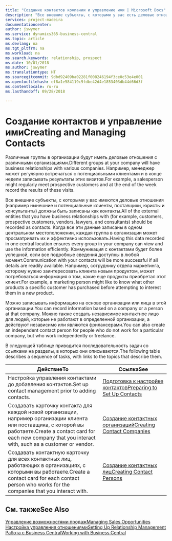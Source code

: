 ```yaml
---
title: "Создание контактов компании и управление ими | Microsoft Docs"
description: "Все внешние субъекты, с которыми у вас есть деловые отношения (например, потенциальные и текущие клиенты, поставщики и консультанты), настраиваются как контакты."
services: project-madeira
documentationcenter: 
author: jswymer
ms.service: dynamics365-business-central
ms.topic: article
ms.devlang: na
ms.tgt_pltfrm: na
ms.workload: na
ms.search.keywords: relationship, prospect
ms.date: 10/01/2018
ms.author: jswymer
ms.translationtype: HT
ms.sourcegitcommit: 9dbd92409ba02281f008246194f3ce0c53e4e001
ms.openlocfilehash: ef8a1e584119c9fdbe42d4e1853403db44d66d3f
ms.contentlocale: ru-ru
ms.lasthandoff: 09/28/2018

---
```

# <a name="creating-and-managing-contacts"></a><span data-ttu-id="7d667-103">Создание контактов и управление ими</span><span class="sxs-lookup"><span data-stu-id="7d667-103">Creating and Managing Contacts</span></span>
<span data-ttu-id="7d667-104">Различные группы в организации будут иметь деловые отношения с различными организациями.</span><span class="sxs-lookup"><span data-stu-id="7d667-104">Different groups at your company will have business relationships with various companies.</span></span> <span data-ttu-id="7d667-105">Например, менеджер может регулярно встречаться с потенциальными клиентами и в конце недели записывать результаты этих визитов.</span><span class="sxs-lookup"><span data-stu-id="7d667-105">For example, a salesperson might regularly meet prospective customers and at the end of the week record the results of these visits.</span></span>

<span data-ttu-id="7d667-106">Все внешние субъекты, с которыми у вас имеются деловые отношения (например нынешние и потенциальные клиенты, поставщики, юристы и консультанты) должны быть записаны как контакты.</span><span class="sxs-lookup"><span data-stu-id="7d667-106">All of the external entities that you have business relationships with (for example, customers, prospective customers, vendors, lawyers, and consultants) should be recorded as contacts.</span></span> <span data-ttu-id="7d667-107">Когда все эти данные записаны в одном центральном местоположении, каждая группа в организации может просматривать их и эффективно использовать.</span><span class="sxs-lookup"><span data-stu-id="7d667-107">Having this data recorded in one central location ensures every group in your company can view and use the information efficiently.</span></span> <span data-ttu-id="7d667-108">Коммуникация с контактами будет более успешной, если все подробные сведения доступны в любой момент.</span><span class="sxs-lookup"><span data-stu-id="7d667-108">Communication with your contacts will be more successful if all details are readily available.</span></span> <span data-ttu-id="7d667-109">Например, сотруднику отдела маркетинга, которому нужно заинтересовать клиента новым продуктом, может потребоваться информация о том, какие еще продукты приобретал этот клиент.</span><span class="sxs-lookup"><span data-stu-id="7d667-109">For example, a marketing person might like to know what other products a specific customer has purchased before attempting to interest them in a new product.</span></span>

<span data-ttu-id="7d667-110">Можно записывать информацию на основе организации или лица в этой организации.</span><span class="sxs-lookup"><span data-stu-id="7d667-110">You can record information based on a company or a person at that company.</span></span> <span data-ttu-id="7d667-111">Можно также создать независимое контактное лицо для людей, которые не работают в определенной организации, а действуют независимо или являются фрилансерами.</span><span class="sxs-lookup"><span data-stu-id="7d667-111">You can also create an independent contact person for people who do not work for a particular company, but who work independently or freelance.</span></span>

<span data-ttu-id="7d667-112">В следующей таблице приводится последовательность задач со ссылками на разделы, в которых они описываются.</span><span class="sxs-lookup"><span data-stu-id="7d667-112">The following table describes a sequence of tasks, with links to the topics that describe them.</span></span>

| <span data-ttu-id="7d667-113">Действие</span><span class="sxs-lookup"><span data-stu-id="7d667-113">To</span></span> | <span data-ttu-id="7d667-114">Ссылка</span><span class="sxs-lookup"><span data-stu-id="7d667-114">See</span></span> |
| --- | --- |
| <span data-ttu-id="7d667-115">Настройка управления контактами до добавления контактов.</span><span class="sxs-lookup"><span data-stu-id="7d667-115">Set up contact management prior to adding contacts.</span></span> |[<span data-ttu-id="7d667-116">Подготовка к настройке контактов</span><span class="sxs-lookup"><span data-stu-id="7d667-116">Preparing to Set Up Contacts</span></span>](marketing-setup-contacts.md) |
| <span data-ttu-id="7d667-117">Создавать карточку контакта для каждой новой организации, например организации клиента или поставщика, с которой вы работаете.</span><span class="sxs-lookup"><span data-stu-id="7d667-117">Create a contact card for each new company that you interact with, such as a customer or vendor.</span></span> |[<span data-ttu-id="7d667-118">Создание контактных организаций</span><span class="sxs-lookup"><span data-stu-id="7d667-118">Creating Contact Companies</span></span>](marketing-create-contact-companies.md) |
| <span data-ttu-id="7d667-119">Создавать контактную карточку для всех контактных лиц, работающих в организациях, с которыми вы работаете.</span><span class="sxs-lookup"><span data-stu-id="7d667-119">Create a contact card for each contact person who works for the companies that you interact with.</span></span> |[<span data-ttu-id="7d667-120">Создание контактных лиц</span><span class="sxs-lookup"><span data-stu-id="7d667-120">Creating Contact Persons</span></span>](marketing-create-contact-persons.md) |

## <a name="see-also"></a><span data-ttu-id="7d667-121">См. также</span><span class="sxs-lookup"><span data-stu-id="7d667-121">See Also</span></span>
[<span data-ttu-id="7d667-122">Управление возможностями продаж</span><span class="sxs-lookup"><span data-stu-id="7d667-122">Managing Sales Opportunities</span></span>](marketing-manage-sales-opportunities.md)  
[<span data-ttu-id="7d667-123">Настройка управления отношениями</span><span class="sxs-lookup"><span data-stu-id="7d667-123">Setting Up Relationship Management</span></span>](marketing-setup-marketing.md)  
[<span data-ttu-id="7d667-124">Работа с Business Central</span><span class="sxs-lookup"><span data-stu-id="7d667-124">Working with Business Central</span></span>](ui-work-product.md)  


